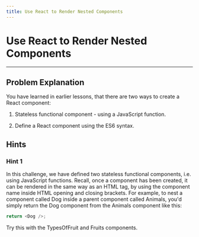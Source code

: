 ```yaml
---
title: Use React to Render Nested Components
---
```

# Use React to Render Nested Components

---
## Problem Explanation

You have learned in earlier lessons, that there are two ways to create a React component:

1. Stateless functional component - using a JavaScript function.

2. Define a React component using the ES6 syntax.

## Hints

### Hint 1
In this challenge, we have defined two stateless functional components, i.e. using JavaScript functions. Recall, once a component has been created, it can be rendered in the same way as an HTML tag, by using the component name inside HTML opening and closing brackets. For example, to nest a component called Dog inside a parent component called Animals, you'd simply return the Dog component from the Animals component like this:

```javascript
return <Dog />;
```
Try this with the TypesOfFruit and Fruits components.
